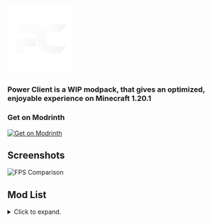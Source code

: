 ## <img src="https://github.com/pvrzz/powercli/raw/main/PowerClientLogo.png?raw=true" alt="drawing" href="https://modrinth.com/modpack/power" width="150"/> 

### Power Client is a WIP modpack, that gives an optimized, enjoyable experience on Minecraft 1.20.1

### Get on Modrinth
<a href="https://modrinth.com/modpack/power"><img src="https://pbs.twimg.com/tweet_video_thumb/FqU42X5XgAAGk8f.jpg" alt="Get on Modrinth" width="200"></a>

## Screenshots
<img src="https://cdn-raw.modrinth.com/data/pM7FJYjK/images/cf32b3bd0592c208960a4bc37f1a1ce85c3bf545.jpeg" alt="FPS Comparison" width="500">

## Mod List
<details>
<summary>Click to expand.</summary>

- [Fabric API](https://modrinth.com/mod/fabric-api)
- [Better Beds](https://modrinth.com/mod/better-beds)
- [Cloth Config API](https://modrinth.com/mod/cloth-config)
- [Cull Leaves](https://modrinth.com/mod/cull-leaves)
- [Debugify](https://modrinth.com/mod/debugify)
- [Dynamic FPS](https://modrinth.com/mod/dynamic-fps)
- [Enhanced Block Entities](https://modrinth.com/mod/ebe)
- [ImmediatelyFast](https://modrinth.com/mod/immediatelyfast)
- [Indium](https://modrinth.com/mod/indium)
- [Iris Shaders](https://modrinth.com/mod/iris)
- [Krypton](https://modrinth.com/mod/krypton)
- [LazyDFU](https://modrinth.com/mod/lazydfu)
- [Lithium](https://modrinth.com/mod/lithium)
- [Mod Menu](https://modrinth.com/mod/modmenu)
- [More Culling](https://modrinth.com/mod/moreculling)
- [No Chat Reports](https://modrinth.com/mod/no-chat-reports)
- [Particle Blocker](https://modrinth.com/mod/particles)
- [Raknetify](https://modrinth.com/mod/raknetify)
- [Shut Up GL Error](https://modrinth.com/mod/shut-up-gl-error)
- [Skip Transitions](https://modrinth.com/mod/skip-transitions)
- [Sodium](https://modrinth.com/mod/sodium)
- [Starlight](https://modrinth.com/mod/starlight)
- [ThreadTweak](https://modrinth.com/mod/threadtweak)
- [Very Many Players](https://modrinth.com/mod/vmp-fabric)
- [Video Tape](https://modrinth.com/mod/videotape)
- [Yet Another Config Lib](https://modrinth.com/mod/yacl)
</details>
